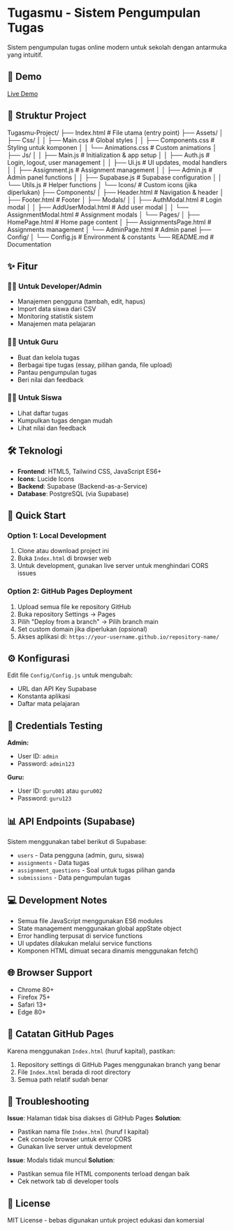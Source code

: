 # Tugasmu - Sistem Pengumpulan Tugas

Sistem pengumpulan tugas online modern untuk sekolah dengan antarmuka yang intuitif.

## 🚀 Demo
[Live Demo](https://tugasmu.github.io/)

## 📁 Struktur Project
Tugasmu-Project/
├── Index.html # File utama (entry point)
├── Assets/
│ ├── Css/
│ │ ├── Main.css # Global styles
│ │ ├── Components.css # Styling untuk komponen
│ │ └── Animations.css # Custom animations
│ ├── Js/
│ │ ├── Main.js # Initialization & app setup
│ │ ├── Auth.js # Login, logout, user management
│ │ ├── Ui.js # UI updates, modal handlers
│ │ ├── Assignment.js # Assignment management
│ │ ├── Admin.js # Admin panel functions
│ │ ├── Supabase.js # Supabase configuration
│ │ └── Utils.js # Helper functions
│ └── Icons/ # Custom icons (jika diperlukan)
├── Components/
│ ├── Header.html # Navigation & header
│ ├── Footer.html # Footer
│ ├── Modals/
│ │ ├── AuthModal.html # Login modal
│ │ ├── AddUserModal.html # Add user modal
│ │ └── AssignmentModal.html # Assignment modals
│ └── Pages/
│ ├── HomePage.html # Home page content
│ ├── AssignmentsPage.html # Assignments management
│ └── AdminPage.html # Admin panel
├── Config/
│ └── Config.js # Environment & constants
└── README.md # Documentation


## ✨ Fitur

### 👨‍💻 Untuk Developer/Admin
- Manajemen pengguna (tambah, edit, hapus)
- Import data siswa dari CSV
- Monitoring statistik sistem
- Manajemen mata pelajaran

### 👨‍🏫 Untuk Guru
- Buat dan kelola tugas
- Berbagai tipe tugas (essay, pilihan ganda, file upload)
- Pantau pengumpulan tugas
- Beri nilai dan feedback

### 👨‍🎓 Untuk Siswa
- Lihat daftar tugas
- Kumpulkan tugas dengan mudah
- Lihat nilai dan feedback

## 🛠️ Teknologi

- **Frontend**: HTML5, Tailwind CSS, JavaScript ES6+
- **Icons**: Lucide Icons
- **Backend**: Supabase (Backend-as-a-Service)
- **Database**: PostgreSQL (via Supabase)

## 🚀 Quick Start

### Option 1: Local Development
1. Clone atau download project ini
2. Buka `Index.html` di browser web
3. Untuk development, gunakan live server untuk menghindari CORS issues

### Option 2: GitHub Pages Deployment
1. Upload semua file ke repository GitHub
2. Buka repository Settings → Pages
3. Pilih "Deploy from a branch" → Pilih branch main
4. Set custom domain jika diperlukan (opsional)
5. Akses aplikasi di: `https://your-username.github.io/repository-name/`

## ⚙️ Konfigurasi

Edit file `Config/Config.js` untuk mengubah:
- URL dan API Key Supabase
- Konstanta aplikasi
- Daftar mata pelajaran

## 🔐 Credentials Testing

**Admin:**
- User ID: `admin`
- Password: `admin123`

**Guru:**
- User ID: `guru001` atau `guru002`
- Password: `guru123`

## 📊 API Endpoints (Supabase)

Sistem menggunakan tabel berikut di Supabase:

- `users` - Data pengguna (admin, guru, siswa)
- `assignments` - Data tugas
- `assignment_questions` - Soal untuk tugas pilihan ganda
- `submissions` - Data pengumpulan tugas

## 💻 Development Notes

- Semua file JavaScript menggunakan ES6 modules
- State management menggunakan global appState object
- Error handling terpusat di service functions
- UI updates dilakukan melalui service functions
- Komponen HTML dimuat secara dinamis menggunakan fetch()

## 🌐 Browser Support

- Chrome 80+
- Firefox 75+
- Safari 13+
- Edge 80+

## 📝 Catatan GitHub Pages

Karena menggunakan `Index.html` (huruf kapital), pastikan:

1. Repository settings di GitHub Pages menggunakan branch yang benar
2. File `Index.html` berada di root directory
3. Semua path relatif sudah benar

## 🔧 Troubleshooting

**Issue**: Halaman tidak bisa diakses di GitHub Pages
**Solution**: 
- Pastikan nama file `Index.html` (huruf I kapital)
- Cek console browser untuk error CORS
- Gunakan live server untuk development

**Issue**: Modals tidak muncul
**Solution**:
- Pastikan semua file HTML components terload dengan baik
- Cek network tab di developer tools

## 📄 License

MIT License - bebas digunakan untuk project edukasi dan komersial